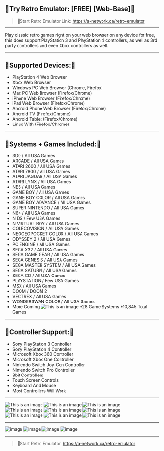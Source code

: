 🔶Try Retro Emulator: [FREE] [Web-Base]🔶
--------------------

>🔶Start Retro Emulator Link: 
https://a-network.ca/retro-emulator





________________________________________________________________________________________________________________________________________________________________________________

Play classic retro games right on your web browser on any device for free, this does support PlayStation 3 and PlayStation 4 controllers, as well as 3rd party controllers and even Xbox controllers as well.

________________________________________________________________________________________________________________________________________________________________________________

🔶Supported Devices:🔶
------------------------
- PlayStation 4 Web Browser
- Xbox Web Browser
- Windows PC Web Browser (Chrome, Firefox)
- Mac PC Web Browser (Firefox/Chrome)
- iPhone Web Browser (Firefox/Chrome)
- iPad Web Browser (Firefox/Chrome)
- Android Phone Web Browser (Firefox/Chrome)
- Android TV (Firefox/Chrome)
- Android Tablet (Firefox/Chrome)
- Linux With (Firefox/Chrome)

________________________________________________________________________________________________________________________________________________________________________________

🔶Systems + Games Included:🔶
----------------------------------
- 3D0 / All USA Games
- ARCADE / All USA Games
- ATARI 2600 / All USA Games
- ATARI 7800 / All USA Games
- ATARI JAGUAR / All USA Games
- ATARI LYNX / All USA Games
- NES / All USA Games
- GAME BOY / All USA Games
- GAME BOY COLOR / All USA Games
- GAME BOY ADVANCE / All USA Games
- SUPER NINTENDO / All USA Games
- N64 / All USA Games
- N DS / Few USA Games
- N VIRTUAL BOY / All USA Games
- COLECOVISION / All USA Games
- NEOGEOPOCKET COLOR / All USA Games
- ODYSSEY 2 / All USA Games
- PC ENGINE / All USA Games
- SEGA X32 / All USA Games
- SEGA GAME GEAR / All USA Games
- SEGA GENESIS / All USA Games
- SEGA MASTER SYSTEM / All USA Games
- SEGA SATURN / All USA Games
- SEGA CD / All USA Games
- PLAYSTATION / Few USA Games
- MSX / All USA Games
- DOOM / DOOM 2
- VECTREX / All USA Games
- WONDERSWAN COLOR / All USA Games
- More Coming
![This is an image](https://github.com/media-a-server/Emulator-Website/blob/main/all.jpg?raw=true)
*28 Game Systems
*10,845 Total Games

________________________________________________________________________________________________________________________________________________________________________________

🔶Controller Support:🔶
-------------------
- Sony PlayStation 3 Controller
- Sony PlayStation 4 Controller
- Microsoft Xbox 360 Controller
- Microsoft Xbox One Controller
- Nintendo Switch Joy-Con Controller
- Nintendo Switch Pro Controller
- 8bit Controllers
- Touch Screen Controls
- Keyboard And Mouse
- Most Controllers Will Work

__________________________________________________________________________________________________________________________________

![This is an image](https://github.com/media-a-server/Emulator-Website/blob/main/1.jpg?raw=true)
![This is an image](https://github.com/media-a-server/Emulator-Website/blob/main/2.jpg?raw=true)
![This is an image](https://github.com/media-a-server/Emulator-Website/blob/main/3.jpg?raw=true)
![This is an image](https://github.com/media-a-server/Emulator-Website/blob/main/4.jpg?raw=true)
![This is an image](https://github.com/media-a-server/Emulator-Website/blob/main/5.jpg?raw=true)
![This is an image](https://github.com/media-a-server/Emulator-Website/blob/main/6.jpg?raw=true)
![This is an image](https://github.com/media-a-server/Emulator-Website/blob/main/7.jpg?raw=true)
![This is an image](https://github.com/media-a-server/Emulator-Website/blob/main/8.jpg?raw=true)
![This is an image](https://github.com/media-a-server/Emulator-Website/blob/main/9.jpg?raw=true)

________________________________________________________________________________________________________________________________________________________________________________
![image](https://user-images.githubusercontent.com/50722217/153095804-56faa35c-5c94-431e-b718-095f431f9898.png)
![image](https://user-images.githubusercontent.com/50722217/153095813-611db3cf-e6a7-42ad-9c84-3537d5e01325.png)
![image](https://user-images.githubusercontent.com/50722217/153095824-67b17834-92e2-49bc-bd60-24504949f2fa.png)
![image](https://user-images.githubusercontent.com/50722217/153095843-bdb24f1a-0be0-4fac-8eef-90f80c1fb44b.png)
________________________________________________________________________________________________________________________________________________________________________________

>🔶Start Retro Emulator: 
https://a-network.ca/retro-emulator
